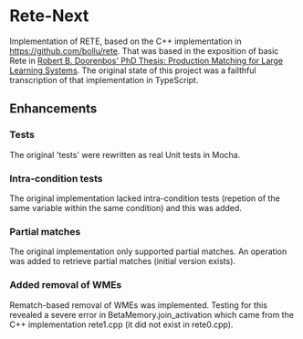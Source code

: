 # Rete-Next
Implementation of RETE, based on the C++ implementation in https://github.com/bollu/rete.
That was based in the exposition of basic Rete in [Robert B. Doorenbos' PhD Thesis: Production Matching for Large Learning Systems](http://reports-archive.adm.cs.cmu.edu/anon/1995/CMU-CS-95-113.pdf).
The original state of this project was a failthful transcription of that implementation
in TypeScript.

## Enhancements
### Tests
The original 'tests' were rewritten as real Unit tests in Mocha.

### Intra-condition tests
The original implementation lacked intra-condition tests (repetion of the same variable within the same condition)
and this was added.

### Partial matches
The original implementation only supported partial matches. An operation was added
to retrieve partial matches (initial version exists).

### Added removal of WMEs
Rematch-based removal of WMEs was implemented. Testing for this revealed a severe error in BetaMemory.join_activation
which came from the C++ implementation rete1.cpp (it did not exist in rete0.cpp).
